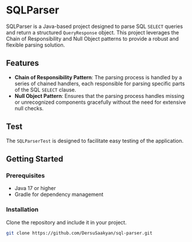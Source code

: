 # SQLParser

SQLParser is a Java-based project designed to parse SQL `SELECT` queries and return a structured `QueryResponse` object. This project leverages the Chain of Responsibility and Null Object patterns to provide a robust and flexible parsing solution.

## Features

- **Chain of Responsibility Pattern**: The parsing process is handled by a series of chained handlers, each responsible for parsing specific parts of the SQL `SELECT` clause.
- **Null Object Pattern**: Ensures that the parsing process handles missing or unrecognized components gracefully without the need for extensive null checks.

## Test
The `SQLParserTest` is designed to facilitate easy testing of the application.

## Getting Started

### Prerequisites

- Java 17 or higher
- Gradle for dependency management

### Installation

Clone the repository and include it in your project.

```bash
git clone https://github.com/DersuSaakyan/sql-parser.git